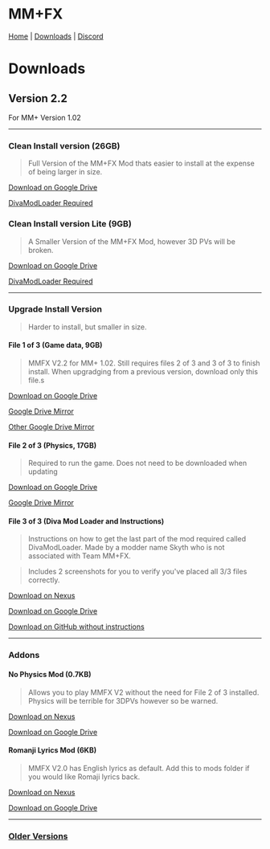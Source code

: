 

# MM+FX

[Home](https://team-mm-fx.github.io/) | [Downloads](https://team-mm-fx.github.io/downloads.html) | [Discord](https://discord.gg/KUJJCs2ZDA)

# Downloads

## Version 2.2

For MM+ Version 1.02

---------

### Clean Install version (26GB)
> Full Version of the MM+FX Mod thats easier to install at the expense of being larger in size.

[Download on Google Drive](https://drive.google.com/file/d/1TaMwthu6GkIxAaCQ3dVOmqBpCdodqauh/view?usp=sharing)

[DivaModLoader Required](https://github.com/blueskythlikesclouds/DivaModLoader/releases)

### Clean Install version Lite (9GB)
> A Smaller Version of the MM+FX Mod, however 3D PVs will be broken.

[Download on Google Drive](https://drive.google.com/file/d/1ye0DAhVlJhBoK-LAFnBQaM9EasfWoNOD/view?usp=sharing)

[DivaModLoader Required](https://github.com/blueskythlikesclouds/DivaModLoader/releases) 


---------

### Upgrade Install Version
> Harder to install, but smaller in size.

#### File 1 of 3 (Game data, 9GB) 

> MMFX V2.2 for MM+ 1.02. Still requires files 2 of 3 and 3 of 3 to finish install. When upgradging from a previous version, download only this file.s


[Download on Google Drive](https://drive.google.com/file/d/1SHCq-RBM1FX5yO4LfWOc8rrFWJgDzS1F/view?usp=sharing)

[Google Drive Mirror](https://drive.google.com/file/d/1YfnNLDYJNrC3LezWR3-v5n9dPGjPTvQ5/view?usp=sharing)

[Other Google Drive Mirror](https://drive.google.com/file/d/1tG8NDtYnT2DRLRW7S3Q4a2_3EIjqh7Gd/view?usp=sharing)

#### File 2 of 3 (Physics, 17GB)

> Required to run the game. Does not need to be downloaded when updating


[Download on Google Drive](https://drive.google.com/file/d/1BMHHldKW92X5ofCJuIjOkUyTCBLaEXmk/view?usp=sharing)

[Google Drive Mirror](https://drive.google.com/file/d/1JR8A5MPjwiZpqlrU733D729q_U6IyMa5/view?usp=sharing)


#### File 3 of 3 (Diva Mod Loader and Instructions)
> Instructions on how to get the last part of the mod required called DivaModLoader. Made by a modder name Skyth who is not associated with Team MM+FX.

> Includes 2 screenshots for you to verify you've placed all 3/3 files correctly.


[Download on Nexus](https://www.nexusmods.com/hatsunemikuprojectdivamegamixplus/mods/3?tab=files&file_id=22)

[Download on Google Drive](https://drive.google.com/file/d/1CTgtoiePAyNnq3WxSj0FXD_LZwp2u04h/view?usp=sharing
)

[Download on GitHub without instructions](https://github.com/blueskythlikesclouds/DivaModLoader/releases)

---------------------------------------

### Addons

#### No Physics Mod (0.7KB)
> Allows you to play MMFX V2 without the need for File 2 of 3 installed. Physics will be terrible for 3DPVs however so be warned.

[Download on Nexus](https://www.nexusmods.com/hatsunemikuprojectdivamegamixplus/mods/3?tab=files&file_id=29)

[Download on Google Drive](https://drive.google.com/file/d/1cPfiVzPDrHkIBKKHxlpWfBAaHDMiwTA8/view?usp=sharing)

#### Romanji Lyrics Mod (6KB) 
> MMFX V2.0 has English lyrics as default. Add this to mods folder if you would like Romaji lyrics back.

[Download on Nexus](https://www.nexusmods.com/hatsunemikuprojectdivamegamixplus/mods/3?tab=files&file_id=30)

[Download on Google Drive](https://drive.google.com/file/d/1uhldPkBxkcw5_khlAEeSV43-HNqsg-Si/view?usp=sharing)

---------------------------------------

### [Older Versions](https://team-mm-fx.github.io/downloads_old.html)


